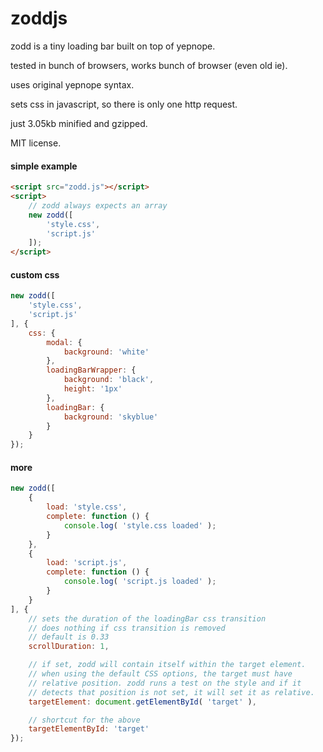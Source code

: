 zoddjs
======

zodd is a tiny loading bar built on top of yepnope.

tested in bunch of browsers, works bunch of browser (even old ie).

uses original yepnope syntax.

sets css in javascript, so there is only one http request.

just 3.05kb minified and gzipped.

MIT license.

#### simple example
```html
<script src="zodd.js"></script>
<script>
	// zodd always expects an array
	new zodd([
		'style.css',
		'script.js'
	]);
</script>
```

#### custom css
```javascript
new zodd([
	'style.css',
	'script.js'
], {
	css: {
		modal: {
			background: 'white'
		},
		loadingBarWrapper: {
			background: 'black',
			height: '1px'
		},
		loadingBar: {
			background: 'skyblue'
		}
	}
});
```

#### more
```javascript
new zodd([
	{
		load: 'style.css',
		complete: function () {
			console.log( 'style.css loaded' );
		}
	},
	{
		load: 'script.js',
		complete: function () {
			console.log( 'script.js loaded' );
		}
	}
], {
	// sets the duration of the loadingBar css transition
	// does nothing if css transition is removed
	// default is 0.33
	scrollDuration: 1,

	// if set, zodd will contain itself within the target element.
	// when using the default CSS options, the target must have
	// relative position. zodd runs a test on the style and if it
	// detects that position is not set, it will set it as relative.
	targetElement: document.getElementById( 'target' ),

	// shortcut for the above
	targetElementById: 'target'
});
```
